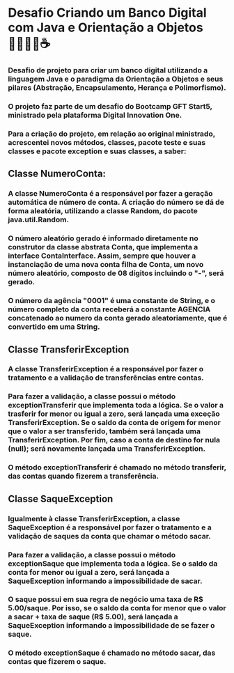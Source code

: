 # Desafio Criando um Banco Digital com Java e Orientação a Objetos 👨🏽‍💻🚀☕

### Desafio de projeto para criar um banco digital utilizando a linguagem Java e o paradigma da Orientação a Objetos e seus pilares (Abstração, Encapsulamento, Herança e Polimorfismo).

### O projeto faz parte de um desafio do Bootcamp GFT Start5, ministrado pela plataforma Digital Innovation One.

### Para a criação do projeto, em relação ao original ministrado, acrescentei novos métodos, classes, pacote teste e suas classes e pacote exception e suas classes, a saber:

## Classe NumeroConta:
### A classe NumeroConta é a responsável por fazer a geração automática de número de conta. A criação do número se dá de forma aleatória, utilizando a classe Random, do pacote java.util.Random.
### O número aleatório gerado é informado diretamente no construtor da classe abstrata Conta, que implementa a interface ContaInterface. Assim, sempre que houver a instanciação de uma nova conta filha de Conta, um novo número aleatório, composto de 08 dígitos incluindo o "-", será gerado.
### O número da agência "0001" é uma constante de String, e o número completo da conta receberá a constante AGENCIA concatenado ao numero da conta gerado aleatoriamente, que é convertido em uma String.

## Classe TransferirException
### A classe TransferirException é a responsável por fazer o tratamento e a validação de transferências entre contas. 
### Para fazer a validação, a classe possui o método exceptionTransferir que implementa toda a lógica. Se o valor a trasferir for menor ou igual a zero, será lançada uma exceção TransferirException. Se o saldo da conta de origem for menor que o valor a ser transferido, também será lançada uma TransferirException. Por fim, caso a conta de destino for nula (null); será novamente lançada uma TransferirException. 
### O método exceptionTransferir é chamado no método transferir, das contas quando fizerem a transferência.

## Classe SaqueException
### Igualmente à classe TransferirException, a classe SaqueException é a responsável por fazer o tratamento e a validação de saques da conta que chamar o método sacar.
### Para fazer a validação, a classe possui o método exceptionSaque que implementa toda a lógica. Se o saldo da conta for menor ou igual a zero, será lançada a SaqueException informando a impossibilidade de sacar. 
### O saque possui em sua regra de negócio uma taxa de R$ 5.00/saque. Por isso, se o saldo da conta for menor que o valor a sacar + taxa de saque (R$ 5.00), será lançada a SaqueException informando a impossibilidade de se fazer o saque. 
### O método exceptionSaque é chamado no método sacar, das contas que fizerem o saque.
